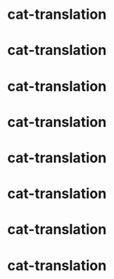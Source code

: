 # cat-translation
# cat-translation
# cat-translation
# cat-translation
# cat-translation
# cat-translation
# cat-translation
# cat-translation
